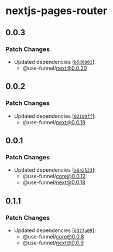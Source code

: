 # nextjs-pages-router

## 0.0.3

### Patch Changes

- Updated dependencies [[`b5d0b01`](https://github.com/toss/use-funnel/commit/b5d0b01194ea6fcc920e6b9e1c1e99261d82a8a7)]:
  - @use-funnel/next@0.0.20

## 0.0.2

### Patch Changes

- Updated dependencies [[`02109ff`](https://github.com/toss/use-funnel/commit/02109ff7af2e55e65d10e1502e6df1d7615e5e02)]:
  - @use-funnel/next@0.0.19

## 0.0.1

### Patch Changes

- Updated dependencies [[`a8a2523`](https://github.com/toss/use-funnel/commit/a8a252344ff74c2dc2149b7e546ff6cdb1797862)]:
  - @use-funnel/core@0.0.12
  - @use-funnel/next@0.0.18

## 0.1.1

### Patch Changes

- Updated dependencies [[`d327a69`](https://github.com/toss/use-funnel/commit/d327a6959687309591859a80b05524a8ca714a80)]:
  - @use-funnel/core@0.0.8
  - @use-funnel/next@0.0.9
